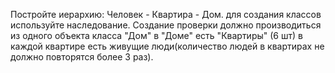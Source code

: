 Постройте иерархию: Человек - Квартира - Дом.
для создания классов используйте наследование. Создание проверки должно производиться из одного объекта класса "Дом"
в "Доме" есть "Квартиры" (6 шт) в каждой квартире есть живущие люди(количество людей в квартирах не должно повторятся более 3 раз).
